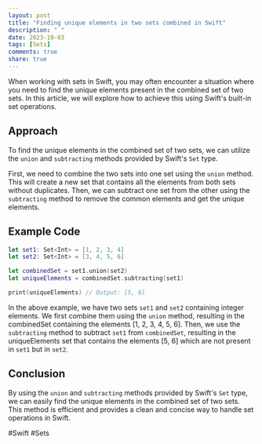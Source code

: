 ```yaml
---
layout: post
title: "Finding unique elements in two sets combined in Swift"
description: " "
date: 2023-10-03
tags: [Sets]
comments: true
share: true
---
```


When working with sets in Swift, you may often encounter a situation where you need to find the unique elements present in the combined set of two sets. In this article, we will explore how to achieve this using Swift's built-in set operations.

## Approach

To find the unique elements in the combined set of two sets, we can utilize the `union` and `subtracting` methods provided by Swift's `Set` type.

First, we need to combine the two sets into one set using the `union` method. This will create a new set that contains all the elements from both sets without duplicates. Then, we can subtract one set from the other using the `subtracting` method to remove the common elements and get the unique elements.

## Example Code

```swift
let set1: Set<Int> = [1, 2, 3, 4]
let set2: Set<Int> = [3, 4, 5, 6]

let combinedSet = set1.union(set2)
let uniqueElements = combinedSet.subtracting(set1)

print(uniqueElements) // Output: [5, 6]
```

In the above example, we have two sets `set1` and `set2` containing integer elements. We first combine them using the `union` method, resulting in the combinedSet containing the elements [1, 2, 3, 4, 5, 6]. Then, we use the `subtracting` method to subtract `set1` from `combinedSet`, resulting in the uniqueElements set that contains the elements [5, 6] which are not present in `set1` but in `set2`.

## Conclusion

By using the `union` and `subtracting` methods provided by Swift's `Set` type, we can easily find the unique elements in the combined set of two sets. This method is efficient and provides a clean and concise way to handle set operations in Swift.

#Swift #Sets